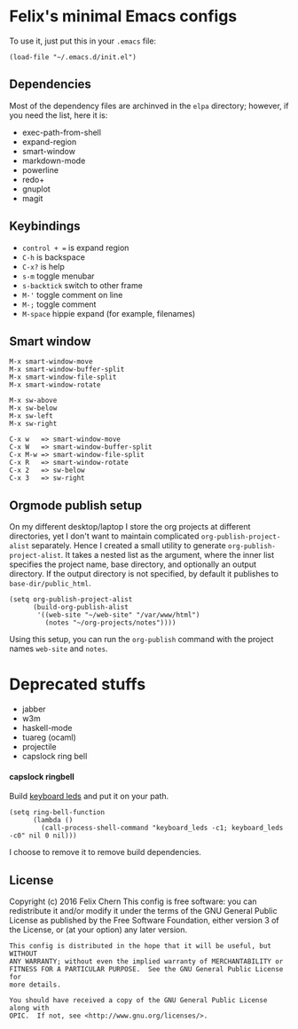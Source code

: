 Felix's minimal Emacs configs
=============================

To use it, just put this in your `.emacs` file:

```
(load-file "~/.emacs.d/init.el")
```

Dependencies
------------

Most of the dependency files are archinved in the `elpa` directory; however, if you need the list, here it is:

* exec-path-from-shell
* expand-region
* smart-window
* markdown-mode
* powerline
* redo+
* gnuplot
* magit

Keybindings
-----------

* `control + =` is expand region
* `C-h` is backspace
* `C-x?` is help
* `s-m` toggle menubar
* `s-backtick` switch to other frame
* `M-'` toggle comment on line
* `M-;` toggle comment
* `M-space` hippie expand (for example, filenames)

Smart window
------------

    M-x smart-window-move
    M-x smart-window-buffer-split
    M-x smart-window-file-split
    M-x smart-window-rotate
    
    M-x sw-above
    M-x sw-below
    M-x sw-left
    M-x sw-right

    C-x w   => smart-window-move
    C-x W   => smart-window-buffer-split
    C-x M-w => smart-window-file-split
    C-x R   => smart-window-rotate
    C-x 2   => sw-below
    C-x 3   => sw-right

Orgmode publish setup
--------------------

On my different desktop/laptop I store the org projects at different 
directories, yet I don't want to maintain complicated 
`org-publish-project-alist` separately. Hence I created a small utility to
generate `org-publish-project-alist`. It takes a nested list as the argument,
where the inner list specifies the project name, base directory, and optionally
an output directory. If the output directory is not specified, by default it
publishes to `base-dir/public_html`.

```
(setq org-publish-project-alist
      (build-org-publish-alist
       '((web-site "~/web-site" "/var/www/html")
         (notes "~/org-projects/notes"))))
```

Using this setup, you can run the `org-publish` command with the project names
`web-site` and `notes`.

Deprecated stuffs
=================

* jabber
* w3m
* haskell-mode
* tuareg (ocaml)
* projectile
* capslock ring bell

#### capslock ringbell
Build  [keyboard leds](http://osxbook.com/book/bonus/chapter10/kbdleds/) and put it on your path.

```
(setq ring-bell-function
      (lambda ()
        (call-process-shell-command "keyboard_leds -c1; keyboard_leds -c0" nil 0 nil)))
```

I choose to remove it to remove build dependencies.

License
-------

Copyright (c) 2016 Felix Chern
    This config is free software: you can redistribute it and/or modify it under
    the terms of the GNU General Public License as published by the Free
    Software Foundation, either version 3 of the License, or (at your option)
    any later version.

    This config is distributed in the hope that it will be useful, but WITHOUT
    ANY WARRANTY; without even the implied warranty of MERCHANTABILITY or
    FITNESS FOR A PARTICULAR PURPOSE.  See the GNU General Public License for
    more details.

    You should have received a copy of the GNU General Public License along with
    OPIC.  If not, see <http://www.gnu.org/licenses/>.
